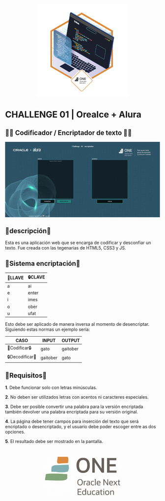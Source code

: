 <center><img src="https://raw.githubusercontent.com/Nagisa054/alua_challengs-01-encriptador/main/img/insignia.png" width="300px"></center>

# CHALLENGE 01 | Orealce + Alura 

## 👨‍💻 Codificador / Encriptador de texto 👨‍💻

<img src="https://raw.githubusercontent.com/Nagisa054/alua_challengs-01-encriptador/main/img/portada.jpg">

## 📑descripción📑

Esta es una aplicación web que se encarga de codificar  y desconfiar un texto. Fue creada con las tegenarias de HTML5, CSS3 y JS.

## 🔏Sistema encriptación🔏


| 🔑LLAVE | 🔒CLAVE |
| ------------ | ------------ |
|  a | ai  |
|  e | enter  |
|  i | imes  |
|  o | ober  |
|  u | ufat  |


Esto debe ser aplicado de manera inversa al momento de desencriptar.
Siguiendo estas normas un ejemplo sería:

| CASO | INPUT | OUTPUT |
| ------------ | ------------ | ------------ |
| 🔑Codificar🔒 | gato | gaitober |
| 🔒Decodificar🔑 | gaitober | gato |

## 📜Requisitos📜

**1**. Debe funcionar solo con letras minúsculas.

**2**. No deben ser utilizados letras con acentos ni caracteres especiales.

**3**. Debe ser posible convertir una palabra para la versión encriptada también devolver una palabra encriptada para su versión original.

**4**. La página debe tener campos para inserción del texto que será encriptado o desencriptado, y el usuario debe poder escoger entre as dos opciones.

**5**. El resultado debe ser mostrado en la pantalla.

#

<center><img src="https://raw.githubusercontent.com/Nagisa054/alua_challengs-01-encriptador/main/img/one.png" width ="250px"></center>
